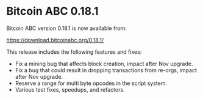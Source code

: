 Bitcoin ABC 0.18.1
==================

Bitcoin ABC version 0.18.1 is now available from:

  <https://download.bitcoinabc.org/0.18.1/>

This release includes the following features and fixes:

 - Fix a mining bug that affects block creation, impact after Nov upgrade.
 - Fix a bug that could result in dropping transactions from re-orgs,
   impact after Nov upgrade.
 - Reserve a range for multi byte opcodes in the script system.
 - Various test fixes, speedups, and refactors.

